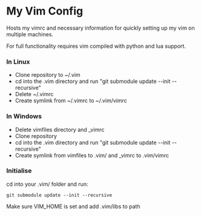# My Vim Config

Hosts my vimrc and necessary information for quickly setting up my vim on multiple machines.

For full functionality requires vim compiled with python and lua support.

### In Linux
- Clone repository to ~/.vim
- cd into the .vim directory and run "git submodule update --init --recursive"
- Delete ~/.vimrc
- Create symlink from ~/.vimrc to ~/.vim/vimrc

### In Windows
- Delete vimfiles directory and _vimrc
- Clone repository
- cd into the .vim directory and run "git submodule update --init --recursive"
- Create symlink from vimfiles to .vim/ and _vimrc to .vim/vimrc

### Initialise
cd into your .vim/ folder and run:  
```
git submodule update --init --recursive  
```

Make sure VIM_HOME is set and add .vim/libs to path
